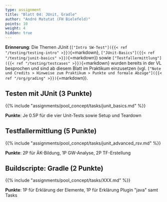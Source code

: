 ```yaml
---
type: assignment
title: "Blatt 04: JUnit, Gradle"
author: "André Matutat (FH Bielefeld)"
points: 10
weight: 4
hidden: true
---
```



**Erinnerung**: Die Themen JUnit (`["Intro SW-Test"]({{< ref "/testing/testing-intro" >}})`{=markdown},
`["JUnit-Basics"]({{< ref "/testing/junit-basics" >}})`{=markdown}) sowie
`["Testfallermittlung"]({{< ref "/testing/testcases" >}})`{=markdown} wurden bereits in der VL
besprochen und sind ab diesem Blatt im Praktikum einzusetzen (vgl.
`["Note und Credits > Hinweise zum Praktikum > Punkte und formale Abzüge"]({{< ref "/org/grading" >}})`{=markdown}).


## Testen mit JUnit (3 Punkte)

{{% include "assignments/pool_concept/tasks/junit_basics.md" %}}

**Punkte**: Je 0.5P für die vier Unit-Tests sowie Setup und Teardown


## Testfallermittlung (5 Punkte)

{{% include "assignments/pool_concept/tasks/junit_advanced_rsv.md" %}}

**Punkte**: 2P für ÄK-Bildung, 1P GW-Analyse, 2P TF-Erstellung


## Buildscripte: Gradle (2 Punkte)

{{% include "assignments/pool_concept/tasks/XXX.md" %}}

**Punkte**: 1P für Erklärung der Elemente, 1P für Erklärung Plugin "java" samt Tasks
